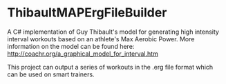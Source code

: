 # ThibaultMAPErgFileBuilder

A C# implementation of Guy Thibault's model for generating high intensity interval workouts based on an athlete's Max Aerobic Power. 
More information on the model can be found here: http://coachr.org/a_graphical_model_for_interval.htm

This project can output a series of workouts in the .erg file format which can be used on smart trainers. 
